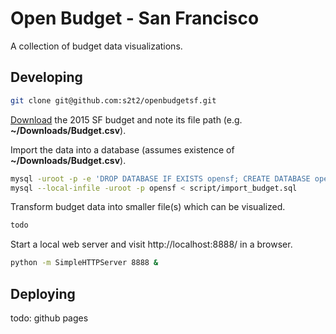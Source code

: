 # Open Budget - San Francisco

A collection of budget data visualizations.

## Developing

```` sh
git clone git@github.com:s2t2/openbudgetsf.git
````

[Download](https://data.sfgov.org/City-Management-and-Ethics/Budget/xdgd-c79v) the 2015 SF budget and note its file path (e.g. **~/Downloads/Budget.csv**).

Import the data into a database (assumes existence of **~/Downloads/Budget.csv**).

```` sh
mysql -uroot -p -e 'DROP DATABASE IF EXISTS opensf; CREATE DATABASE opensf;'
mysql --local-infile -uroot -p opensf < script/import_budget.sql
````

Transform budget data into smaller file(s) which can be visualized.

```` sh
todo
````

Start a local web server and visit http://localhost:8888/ in a browser.

```` sh
python -m SimpleHTTPServer 8888 &
````

## Deploying

todo: github pages
